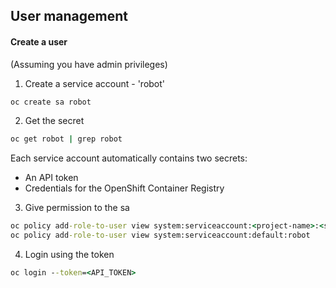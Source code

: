 ## User management

#### Create a user

(Assuming you have admin privileges)

1. Create a service account - 'robot'

```cmd
oc create sa robot
```

2. Get the secret

```cmd
oc get robot | grep robot
```

Each service account automatically contains two secrets:

- An API token
- Credentials for the OpenShift Container Registry

3. Give permission to the sa

```cmd
oc policy add-role-to-user view system:serviceaccount:<project-name>:<service-account>
oc policy add-role-to-user view system:serviceaccount:default:robot
```

4. Login using the token

```cmd
oc login --token=<API_TOKEN>
```
